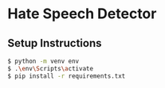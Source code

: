 # Hate Speech Detector

## Setup Instructions

```bash
$ python -m venv env
$ .\env\Scripts\activate
$ pip install -r requirements.txt
```
